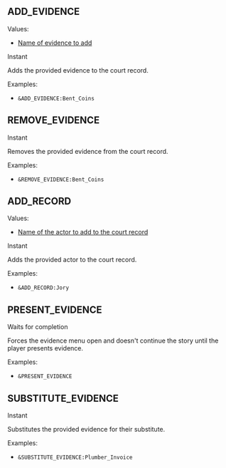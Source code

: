 ## ADD_EVIDENCE
Values: 
  - [Name of evidence to add](../constants.md#EvidenceAssetName)

Instant

Adds the provided evidence to the court record.

Examples: 
  - `&ADD_EVIDENCE:Bent_Coins`

## REMOVE_EVIDENCE

Instant

Removes the provided evidence from the court record.

Examples: 
  - `&REMOVE_EVIDENCE:Bent_Coins`

## ADD_RECORD
Values: 
  - [Name of the actor to add to the court record](../constants.md#ActorAssetName)

Instant

Adds the provided actor to the court record.

Examples: 
  - `&ADD_RECORD:Jory`

## PRESENT_EVIDENCE

Waits for completion

Forces the evidence menu open and doesn't continue the story until the player presents evidence.

Examples: 
  - `&PRESENT_EVIDENCE`

## SUBSTITUTE_EVIDENCE

Instant

Substitutes the provided evidence for their substitute.

Examples: 
  - `&SUBSTITUTE_EVIDENCE:Plumber_Invoice`